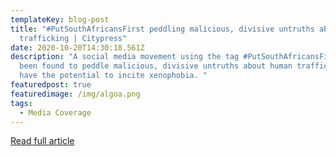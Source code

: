 ```yaml
---
templateKey: blog-post
title: "#PutSouthAfricansFirst peddling malicious, divisive untruths about human
  trafficking | Citypress"
date: 2020-10-20T14:30:18.561Z
description: "A social media movement using the tag #PutSouthAfricansFirst has
  been found to peddle malicious, divisive untruths about human trafficking that
  have the potential to incite xenophobia. "
featuredpost: true
featuredimage: /img/algoa.png
tags:
  - Media Coverage
---
```

[Read full article](https://www.news24.com/citypress/news/putsouthafricansfirst-peddling-malicious-divisive-untruths-about-human-trafficking-20201019)